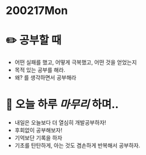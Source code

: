 # 200217Mon

# :pencil2: 공부할 때

- 어떤 실패를 했고, 어떻게 극복했고, 어떤 것을 얻었는지
- 목적 있는 공부를 해라.
- 왜? 를 생각하면서 공부해라

<!-- # 🌞 오늘의 _명언_ -->

<!-- # 📅 _어제_ 한 일

- [x] ~~_*'처음해보는 servlet&jsp'*_~~ [2020-02-14]

  - Do: 09.JSP프로그래밍(p.332~357) 학습

- [x] ~~_*'youtube 뉴렉T 자바프로그래밍 강의'*_~~ [2020-02-14]

  - Do: 자바 강의 44~48강/89강 학습 완료
    - TIL code posting 작성 -->

<!-- # :memo: _TDL(To Do List)_ -->

<!-- ❌🔺❎🔼 -->

<!-- **G**:Goal(목표)<br> -->
<!-- **D**:Do(했음) -->

<!-- # 📚 _TIL(Today I Learned)_ -->

<!-- # 📖 _독서_ 마라톤 -->

<!-- - [x] ~~_[이펙티브자바(3판)\_조슈아 블로크](https://github.com/DevLimK1/TIL/blob/master/%EB%8F%85%EC%84%9C%EB%A7%88%EB%9D%BC%ED%86%A4/%EC%9D%B4%ED%8E%99%ED%8B%B0%EB%B8%8C%EC%9E%90%EB%B0%943-E.md)_~~ [2020-01-18]
  - 읽은 page: p.23~39 / p.482 -->

<!-- - [x] ~~_*'자바성능튜닝이야기'*_~~ [2020-02-15]
  - p.57~132 -->

<!-- - [x] ~~_'CODE'_~~ [2020-01-11]
  - p.115~143 -->

<!-- # 💪 개발자라면 _운동_ 은 필수! -->

<!-- - [x] ~~_*헬스499일차 in 면목2동헬스장 07:30~09:00*_~~ [2020-02-14] -->

<!-- # :newspaper: 오늘 읽은 _it 개발, 기술 관련 기사, 블로그_ -->

<!-- # :disappointed: 오늘 _아쉬웠던 점_.. -->

<!-- - 노트북 수리 및 교체로 인하여 공부에 많은 시간을 할애하지 못함..ㅠㅠ -->

<!-- # 📅 _내일_ 할 일 -->

# 🛌 오늘 하루 _마무리_ 하며..
- 내일은 오늘보다 더 열심히 개발공부하자!
- 후회없이 공부해보자!
- 기억보단 기록을 하자
- 기초를 탄탄하게, 아는 것도 겸손하게 반복해서 공부하자.